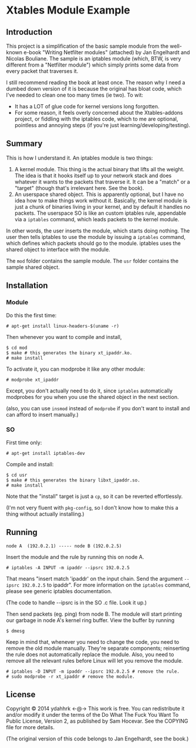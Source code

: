 # Xtables Module Example

## Introduction

This project is a simplification of the basic sample module from the well-known e-book "Writing Netfilter modules" (attached) by Jan Engelhardt and Nicolas Bouliane. The sample is an iptables module (which, BTW, is very different from a "Netfilter module") which simply prints some data from every packet that traverses it.

I still recommend reading the book at least once. The reason why I need a dumbed down version of it is because the original has bloat code, which I've needed to clean one too many times (ie two). To wit:

- It has a LOT of glue code for kernel versions long forgotten.
- For some reason, it feels overly concerned about the Xtables-addons project, or fiddling with the iptables code, which to me are optional, pointless and annoying steps (if you're just learning/developing/testing).

## Summary

This is how I understand it. An iptables module is two things:

1. A kernel module. This thing is the actual binary that lifts all the weight. The idea is that it hooks itself up to your network stack and does whatever it wants to the packets that traverse it. It can be a "match" or a "target" (though that's irrelevant here. See the book).
2. An userspace shared object. This is apparently optional, but I have no idea how to make things work without it. Basically, the kernel module is just a chunk of binaries living in your kernel, and by default it handles no packets. The userspace SO is like an custom iptables rule, appendable via a `iptables` command, which leads packets to the kernel module.

In other words, the user inserts the module, which starts doing nothing. The user then tells iptables to use the module by issuing a `iptables` command, which defines which packets should go to the module. iptables uses the shared object to interface with the module.

The `mod` folder contains the sample module. The `usr` folder contains the sample shared object.

## Installation

### Module

Do this the first time:

	# apt-get install linux-headers-$(uname -r)

Then whenever you want to compile and install,

	$ cd mod
	$ make # this generates the binary xt_ipaddr.ko.
	# make install

To activate it, you can modprobe it like any other module:

	# modprobe xt_ipaddr

Except, you don't actually need to do it, since `iptables` automatically modprobes for you when you use the shared object in the next section.

(also, you can use `insmod` instead of `modprobe` if you don't want to install and can afford to insert manually.) 

### SO

First time only:

	# apt-get install iptables-dev

Compile and install:

	$ cd usr
	$ make # this generates the binary libxt_ipaddr.so.
	# make install

Note that the "install" target is just a `cp`, so it can be reverted effortlessly.

(I'm not very fluent with `pkg-config`, so I don't know how to make this a thing without actually installing.)

## Running

	node A	(192.0.2.1) ----- node B (192.0.2.5)

Insert the module and the rule by running this on node A. 

	# iptables -A INPUT -m ipaddr --ipsrc 192.0.2.5

That means "insert match 'ipaddr' on the input chain. Send the argument `--ipsrc 192.0.2.5` to ipaddr". For more information on the `iptables` command, please see generic iptables documentation.

(The code to handle --ipsrc is in the SO .c file. Look it up.)

Then send packets (eg. ping) from node B. The module will start printing our garbage in node A's kernel ring buffer. View the buffer by running

	$ dmesg

Keep in mind that, whenever you need to change the code, you need to remove the old module manually. They're separate components; reinserting the rule does not automatically replace the module. Also, you need to remove all the relevant rules before Linux will let you remove the module.

	# iptables -D INPUT -m ipaddr --ipsrc 192.0.2.5 # remove the rule.
	# sudo modprobe -r xt_ipaddr # remove the module.

## License

Copyright © 2014 ydahhrk <-@->
This work is free. You can redistribute it and/or modify it under the
terms of the Do What The Fuck You Want To Public License, Version 2,
as published by Sam Hocevar. See the COPYING file for more details.

(The original version of this code belongs to Jan Engelhardt, see the book.)
